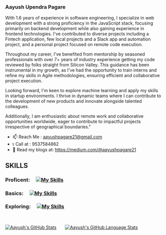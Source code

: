 ### Aayush Upendra Pagare

With 1.6 years of experience in software engineering, I specialize in web development with a strong proficiency in the JavaScript stack, focusing primarily on backend development while also gaining experience in frontend technologies. I've contributed to diverse projects including a Fintech application, few local projects and a Slack app and automation project, and a personal project focused on remote code execution.

Throughout my career, I've benefited from mentorship by seasoned professionals with over 7+ years of industry experience getting my code reviewed by folks straight from Silicon Valley. This guidance has been instrumental in my growth, as I've had the opportunity to train interns and refine my skills in Agile methodologies, ensuring efficient and collaborative project execution.

Looking forward, I'm keen to explore machine learning and apply my skills in startup environments. I thrive in dynamic teams where I can contribute to the development of new products and innovate alongside talented colleagues.

Additionally, I am enthusiastic about remote work and collaborative opportunities worldwide, eager to contribute to impactful projects irrespective of geographical boundaries."

- 📫 Reach Me : aayushpagare21@gmail.com
- 📞 Call at : 9537584862
- 📖 Read my blogs at: https://medium.com/@aayushpagare21

## SKILLS
### Proficent: &nbsp; &nbsp; [![My Skills](https://skillicons.dev/icons?i=ts,js,nest,express,postgres,prisma,jest)](https://skillicons.dev)
### Basics: &nbsp; &nbsp; [![My Skills](https://skillicons.dev/icons?i=react,mongo,docker)](https://skillicons.dev)
### Exploring: &nbsp; &nbsp; [![My Skills](https://skillicons.dev/icons?i=redux,redis,rabbitmq,aws)](https://skillicons.dev)

&nbsp; 
&nbsp; 

 [![Aayush's GitHub Stats](https://github-readme-stats.vercel.app/api/?username=aayushpagare21-compcoder&count_private=true&theme=tokyonight&showicons=true)]() &nbsp; &nbsp; &nbsp;
[![Aayush's GitHub Language Stats](https://github-readme-stats.vercel.app/api/top-langs/?username=aayushpagare21-compcoder&langs_count=5&theme=tokyonight)]()





